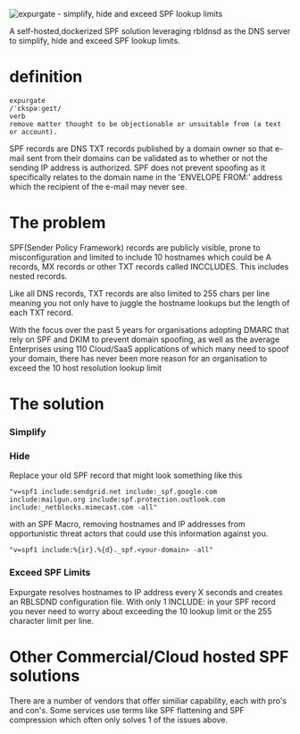 ![expurgate - simplify, hide and exceed SPF lookup limits](https://github.com/smck83/expurgate/blob/main/expurgate.png?raw=true)

A self-hosted,dockerized SPF solution leveraging rbldnsd as the DNS server to simplify, hide and exceed SPF lookup limits.

 # definition
    expurgate
    /ˈɛkspəːɡeɪt/
    verb
    remove matter thought to be objectionable or unsuitable from (a text or account).

SPF records are DNS TXT records published by a domain owner so that e-mail sent from their domains can be validated as to whether or not the sending IP address is authorized. SPF does not prevent spoofing as it specifically relates to the domain name in the 'ENVELOPE FROM:' address which the recipient of the e-mail may never see.

# The problem
SPF(Sender Policy Framework) records are publicly visible, prone to misconfiguration and limited to include 10 hostnames which could be A records, MX records or other TXT records called INCCLUDES. This includes nested records. 

Like all DNS records, TXT records are also limited to 255 chars per line meaning you not only have to juggle the hostname lookups but the length of each TXT record.



With the focus over the past 5 years for organisations adopting DMARC that rely on SPF and DKIM to prevent domain spoofing, as well as the average Enterprises using 110 Cloud/SaaS applications of which many need to spoof your domain, there has never been more reason for an organisation to exceed the 10 host resolution lookup limit

# The solution
### Simplify

### Hide
Replace your old SPF record that might look something like this

    "v=spf1 include:sendgrid.net include:_spf.google.com include:mailgun.org include:spf.protection.outlook.com include:_netblocks.mimecast.com -all"

with an SPF Macro, removing hostnames and IP addresses from opportunistic threat actors that could use this information against you.

    "v=spf1 include:%{ir}.%{d}._spf.<your-domain> -all"

### Exceed SPF Limits
Expurgate resolves hostnames to IP address every X seconds and creates an RBLSDND configuration file. With only 1 INCLUDE: in your SPF record you never need to worry about exceeding the 10 lookup limit or the 255 character limit per line.

# Other Commercial/Cloud hosted SPF solutions
There are a number of vendors that offer similiar capability, each with pro's and con's. Some services use terms like SPF flattening and SPF compression which often only solves 1 of the issues above.
